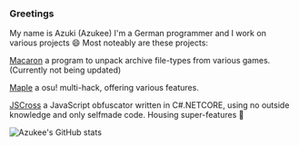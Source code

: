 ### Greetings

My name is Azuki (Azukee) I'm a German programmer and I work on various projects 😄
Most noteably are these projects:

[Macaron](https://github.com/Azukee/Macaron) a program to unpack archive file-types from various games. (Currently not being updated)

[Maple](https://maple.software/) a osu! multi-hack, offering various features.

[JSCross](https://azuki.dev/) a JavaScript obfuscator written in C#.NETCORE, using no outside knowledge and only selfmade code. Housing super-features 🤔


![Azukee's GitHub stats](https://github-readme-stats.vercel.app/api?username=azukee&show_icons=true&theme=omni)


<!--
**Azukee/Azukee** is a ✨ _special_ ✨ repository because its `README.md` (this file) appears on your GitHub profile.

Here are some ideas to get you started:

- 🔭 I’m currently working on ...
- 🌱 I’m currently learning ...
- 👯 I’m looking to collaborate on ...
- 🤔 I’m looking for help with ...
- 💬 Ask me about ...
- 📫 How to reach me: ...
- 😄 Pronouns: ...
- ⚡ Fun fact: ...
-->
